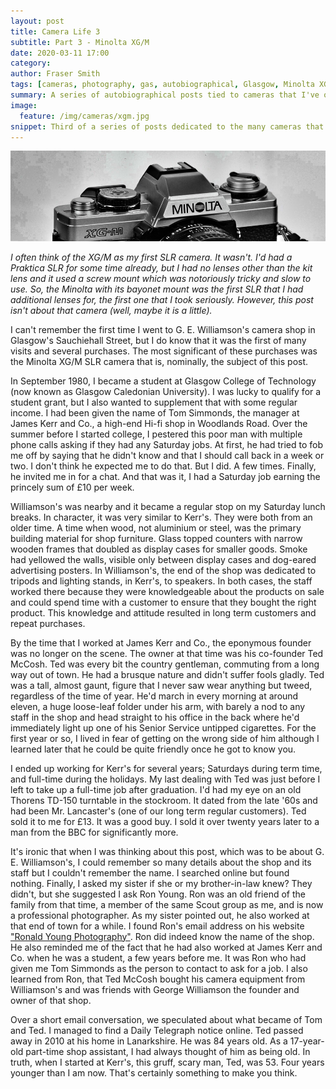 ```yaml
---
layout: post
title: Camera Life 3
subtitle: Part 3 - Minolta XG/M
date: 2020-03-11 17:00
category:
author: Fraser Smith
tags: [cameras, photography, gas, autobiographical, Glasgow, Minolta XG/M, Minolta, SLR, G. E. Williamsons, James Kerr and Co., Glasgow]
summary: A series of autobiographical posts tied to cameras that I've owned
image:
  feature: /img/cameras/xgm.jpg
snippet: Third of a series of posts dedicated to the many cameras that I have owned over the years. While some posts may focus on my thoughts about the camera itself, for others, I hope to dig up some remote memories
---
```

<img src="/img/cameras/xgm-banner.jpg" alt="Minolta Camera" />

_I often think of the XG/M as my first SLR camera. It wasn't. I'd had a Praktica SLR for some time already, but I had no lenses other than the kit lens and it used a screw mount which was notoriously tricky and slow to use. So, the Minolta with its bayonet mount was the first SLR that I had additional lenses for, the first one that I took seriously. However, this post isn't about that camera (well, maybe it is a little)._
<!--more-->

I can't remember the first time I went to G. E. Williamson's camera shop in Glasgow's Sauchiehall Street, but I do know that it was the first of many visits and several purchases. The most significant of these purchases was the Minolta XG/M SLR camera that is, nominally, the subject of this post.

In September 1980, I became a student at Glasgow College of Technology (now known as Glasgow Caledonian University). I was lucky to qualify for a student grant, but I also wanted to supplement that with some regular income. I had been given the name of Tom Simmonds, the manager at James Kerr and Co., a high-end Hi-fi shop in Woodlands Road. Over the summer before I started college, I pestered this poor man with multiple phone calls asking if they had any Saturday jobs. At first, he had tried to fob me off by saying that he didn't know and that I should call back in a week or two. I don't think he expected me to do that. But I did. A few times. Finally, he invited me in for a chat. And that was it, I had a Saturday job earning the princely sum of £10 per week.

Williamson's was nearby and it became a regular stop on my Saturday lunch breaks. In character, it was very similar to Kerr's. They were both from an older time. A time when wood, not aluminium or steel, was the primary building material for shop furniture. Glass topped counters with narrow wooden frames that doubled as display cases for smaller goods. Smoke had yellowed the walls, visible only between display cases and dog-eared advertising posters. In Williamson's, the end of the shop was dedicated to tripods and lighting stands, in Kerr's, to speakers. In both cases, the staff worked there because they were knowledgeable about the products on sale and could spend time with a customer to ensure that they bought the right product. This knowledge and attitude resulted in long term customers and repeat purchases.

By the time that I worked at James Kerr and Co., the eponymous founder was no longer on the scene. The owner at that time was his co-founder Ted McCosh. Ted was every bit the country gentleman, commuting from a long way out of town. He had a brusque nature and didn't suffer fools gladly. Ted was a tall, almost gaunt, figure that I never saw wear anything but tweed, regardless of the time of year. He'd march in every morning at around eleven, a huge loose-leaf folder under his arm, with barely a nod to any staff in the shop and head straight to his office in the back where he'd immediately light up one of his Senior Service untipped cigarettes. For the first year or so, I lived in fear of getting on the wrong side of him although I learned later that he could be quite friendly once he got to know you.

I ended up working for Kerr's for several years; Saturdays during term time, and full-time during the holidays. My last dealing with Ted was just before I left to take up a full-time job after graduation. I'd had my eye on an old Thorens TD-150 turntable in the stockroom. It dated from the late '60s and had been Mr. Lancaster's (one of our long term regular customers). Ted sold it to me for £13. It was a good buy. I sold it over twenty years later to a man from the BBC for significantly more.

It's ironic that when I was thinking about this post, which was to be about G. E. Williamson's, I could remember so many details about the shop and its staff but I couldn't remember the name. I searched online but found nothing. Finally, I asked my sister if she or my brother-in-law knew? They didn't, but she suggested I ask Ron Young. Ron was an old friend of the family from that time, a member of the same Scout group as me, and is now a professional photographer. As my sister pointed out, he also worked at that end of town for a while. I found Ron's email address on his website <a href="http://www.ronyoungphotography.co.uk/RON_YOUNG_PHOTOGRAPHY/profile.html" target="_blank">"Ronald Young Photography"</a>. Ron did indeed know the name of the shop. He also reminded me of the fact that he had also worked at James Kerr and Co. when he was a student, a few years before me. It was Ron who had given me Tom Simmonds as the person to contact to ask for a job. I also learned from Ron, that Ted McCosh bought his camera equipment from Williamson's and was friends with George Williamson the founder and owner of that shop.

Over a short email conversation, we speculated about what became of Tom and Ted. I managed to find a Daily Telegraph notice online. Ted passed away in 2010 at his home in Lanarkshire. He was 84 years old. As a 17-year-old part-time shop assistant, I had always thought of him as being old. In truth, when I started at Kerr's, this gruff, scary man, Ted, was 53. Four years younger than I am now. That's certainly something to make you think.

